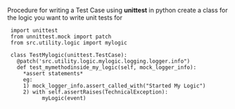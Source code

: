 Procedure for writing a Test Case using **unittest** in python 
create a class for the logic you want to write unit tests for

     import unittest
     from unnittest.mock import patch
     from src.utility.logic import mylogic
     
     class TestMylogic(unittest.TestCase):
       @patch('src.utility.logic.mylogic.logging.logger.info")
       def test_mymethodinside_my_logic(self, mock_logger_info):
         *assert statements*
         eg:
         1) mock_logger_info.assert_called_with("Started My Logic")
         2) with self.assertRaises(TechnicalException):
               myLogic(event)
        
         
